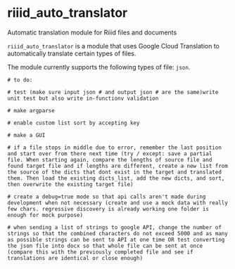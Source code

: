 # riiid_auto_translator
Automatic translation module for Riiid files and documents

`riiid_auto_translator` is a module that uses Google Cloud Translation to automatically translate certain types of files.

The module currently supports the following types of file: `json`.




    # to do:

    # test (make sure input json # and output json # are the same)write unit test but also write in-functionv validation

    # make argparse

    # enable custom list sort by accepting key

    # make a GUI

    # if a file stops in middle due to error, remember the last position and start over from there next time (try / except: save a partial file. When starting again, compare the lengths of source file and found target file and if lengths are different, create a new list from the source of the dicts that dont exist in the target and translated them. Then load the existing dicts_list, add the new dicts, and sort, then overwrite the existing target file)

    # create a debug=true mode so that api calls aren't made during development when not necessary (create and use a mock data with really few chars. regressive discovery is already working one folder is enough for mock purpose)

    # when sending a list of strings to google API, change the number of strings so that the combined characters do not exceed 5000 and as many as possible strings can be sent to API at one time OR test converting the json file into docx so that whole file can be sent at once (compare this with the previously completed file and see if translations are identical or close enough) 
